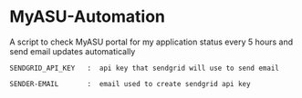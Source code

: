 # MyASU-Automation
A script to check MyASU portal for my application status every 5 hours and send email updates automatically

```
SENDGRID_API_KEY   :  api key that sendgrid will use to send email
```

```
SENDER-EMAIL       :  email used to create sendgrid api key
```
